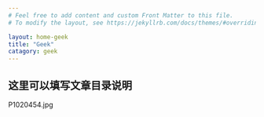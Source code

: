 ```yaml
---
# Feel free to add content and custom Front Matter to this file.
# To modify the layout, see https://jekyllrb.com/docs/themes/#overriding-theme-defaults

layout: home-geek
title: "Geek"
catagory: geek
---
```


## 这里可以填写文章目录说明

P1020454.jpg